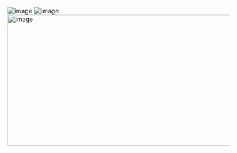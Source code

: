 
![image](https://github.com/user-attachments/assets/a12d5e69-5498-4bc2-b227-2b82791977aa)
![image](https://github.com/user-attachments/assets/a12d5e69-5498-4bc2-b227-2b82791977aa)
<img width="793" height="298" alt="image" src="https://github.com/user-attachments/assets/1d6a336c-ea06-4b05-8e53-225a42c76c1e" />
